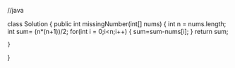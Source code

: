 //java

class Solution {
    public int missingNumber(int[] nums) {
        int n = nums.length;
        int sum= (n*(n+1))/2;
        for(int i = 0;i<n;i++)
        {
            sum=sum-nums[i];
        }
        return sum;
        
    }
}